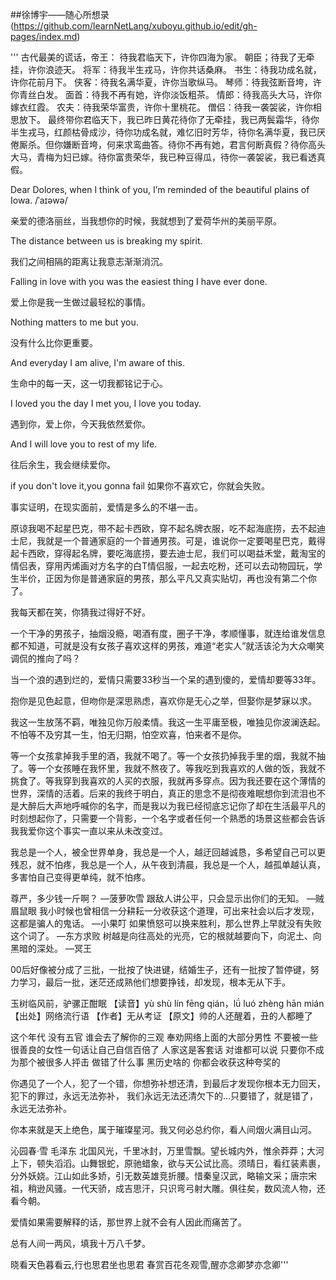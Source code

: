 ##徐博宇——随心所想录
(https://github.com/learnNetLang/xuboyu.github.io/edit/gh-pages/index.md) 

'''
古代最美的谎话，帝王：
待我君临天下，许你四海为家。
朝臣；待我了无牵挂，许你浪迹天。
将军：待我半生戎马，许你共话桑麻。
书生：待我功成名就，许你花前月下。
侠客：待我名满华夏，许你当歌纵马。
琴师：待我弦断音垮，许你青丝白发。
面首：待我不再有她，许你淡饭粗茶。
情郎：待我高头大马，许你嫁衣红霞。
农夫：待我荣华富贵，许你十里桃花。
僧侣：待我一袭袈裟，许你相思放下。
最终带你君临天下，我已昨日黄花待你了无牵挂，我已两鬓霜华，待你半生戎马，红颜枯骨成沙，待你功成名就，难忆旧时芳华，待你名满华夏，我已厌倦厮杀。但你嫌断音垮，何来求鸾曲答。待你不再有她，君言何断真假？待你高头大马，青梅为妇已嫁。待你富贵荣华，我已种豆得瓜，待你一袭袈裟，我已看透真假。

Dear Dolores, when I think of you, I’m reminded of the beautiful plains of Iowa. /ˈaɪəwə/

亲爱的德洛丽丝，当我想你的时候，我就想到了爱荷华州的美丽平原。

The distance between us is breaking my spirit.

我们之间相隔的距离让我意志渐渐消沉。

Falling in love with you was the easiest thing I have ever done.

爱上你是我一生做过最轻松的事情。

Nothing matters to me but you.

没有什么比你更重要。

And everyday I am alive, I'm aware of this.

生命中的每一天，这一切我都铭记于心。

I loved you the day I met you, I love you today.

遇到你，爱上你，今天我依然爱你。

And I will love you to rest of my life.

往后余生，我会继续爱你。

if you don't love it,you gonna fail
如果你不喜欢它，你就会失败。


事实证明，在现实面前，爱情是多么的不堪一击。

原谅我喝不起星巴克，带不起卡西欧，穿不起名牌衣服，吃不起海底捞，去不起迪士尼，我就是一个普通家庭的一个普通男孩。可是，谁说你一定要喝星巴克，戴得起卡西欧，穿得起名牌，要吃海底捞，要去迪士尼，我们可以喝益禾堂，戴淘宝的情侣表，穿用丙烯画对方名字的白T情侣服，一起去吃粉，还可以去动物园玩，学生半价，正因为你是普通家庭的男孩，那么平凡又真实贴切，再也没有第二个你了。

我每天都在笑，你猜我过得好不好。

一个干净的男孩子，抽烟没瘾，喝酒有度，圈子干净，孝顺懂事，就连给谁发信息都不知道，可就是没有女孩子喜欢这样的男孩，难道“老实人”就活该沦为大众嘲笑调侃的推向了吗？

当一个浪的遇到烂的，爱情只需要33秒当一个呆的遇到傻的，爱情却要等33年。

抱你是见色起意，但吻你是深思熟虑，喜欢你是无心之举，但娶你是梦寐以求。


我这一生放荡不羁，唯独见你万般柔情。我这一生平庸至极，唯独见你波澜迭起。不怕等不及穷其一生，怕无归期，怕空欢喜，怕来者不是你。


等一个女孩拿掉我手里的酒，我就不喝了。等一个女孩扔掉我手里的烟，我就不抽了。等一个女孩睡在我怀里，我就不熬夜了。等我吃到我喜欢的人做的饭，我就不挑食了。等我穿到我喜欢的人买的衣服，我就再多穿点。因为我还要在这个薄情的世界，深情的活着。后来的我终于明白，真正的思念不是彻夜难眠想你到流泪也不是大醉后大声地呼喊你的名字，而是我以为我已经彻底忘记你了却在生活最平凡的时刻想起你了，只需要一个背影，一个名字或者任何一个熟悉的场景这些都会告诉我我爱你这个事实一直以来从未改变过。

我总是一个人，被全世界单身，我总是一个人，越迂回越诚恳，多希望自己可以更残忍，就不怕疼，我总是一个人，从午夜到清晨，我总是一个人，越孤单越认真，多害怕自己变得更单纯，就不怕疼。

尊严，多少钱一斤啊？   —菠萝吹雪
跟敌人讲公平，只会显示出你们的无知。
                                                   —贼眉鼠眼
我小时候也曾相信一分耕耘一分收获这个道理，可出来社会以后才发现，这都是骗人的鬼话。             —小果叮
如果愤怒可以换来胜利，那么世界上早就没有失败这个词了。            —东方求败
树越是向往高处的光亮，它的根就越要向下，向泥土、向黑暗的深处。     —冥王

00后好像被分成了三批，一批按了快进键，结婚生子，还有一批按了暂停键，努力学习，最后一批，迷茫还成熟他们想要挣钱，却发现，根本无从下手。

玉树临风前，驴骡正酣眠
【读音】yù shù lín fēng qián，lǘ luó zhèng hān mián
【出处】网络流行语
【作者】无从考证
【原文】帅的人还醒着，丑的人都睡了

这个年代 没有五官 谁会去了解你的三观  奉劝网络上面的大部分男性  不要被一些很善良的女性一句话让自己自信百倍了  人家这是客套话  对谁都可以说  只要你不成为那个被很多人抨击 做错了什么事 黑历史啥的  你都会收获这种夸奖的

你遇见了一个人，犯了一个错，你想弥补想还清，到最后才发现你根本无力回天，犯下的罪过，永远无法弥补， 我们永远无法还清欠下的…只要错了，就是错了，永远无法弥补。

你本来就是天上绝色，属于璀璨星河。我又何必总约你，看人间烟火满目山河。

沁园春·雪
毛泽东
北国风光，千里冰封，万里雪飘。望长城内外，惟余莽莽；大河上下，顿失滔滔。山舞银蛇，原驰蜡象，欲与天公试比高。须晴日，看红装素裹，分外妖娆。江山如此多娇，引无数英雄竞折腰。惜秦皇汉武，略输文采；唐宗宋祖，稍逊风骚。一代天骄，成吉思汗，只识弯弓射大雕。俱往矣，数风流人物，还看今朝。

爱情如果需要解释的话，那世界上就不会有人因此而痛苦了。

总有人间一两风，填我十万八千梦。

晓看天色暮看云,行也思君坐也思君 
春赏百花冬观雪,醒亦念卿梦亦念卿'''
